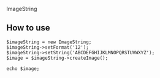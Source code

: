 ImageString

## How to use
```
$imageString = new ImageString;
$imageString->setFormat('12');
$imageString->setString('ABCDEFGHIJKLMNOPQRSTUVWXYZ');
$image = $imageString->createImage();

echo $image;
```
